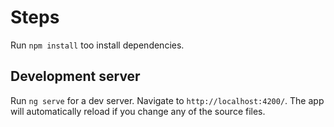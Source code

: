 #  Steps

Run `npm install` too install dependencies.

## Development server

Run `ng serve` for a dev server. Navigate to `http://localhost:4200/`. The app will automatically reload if you change any of the source files.



